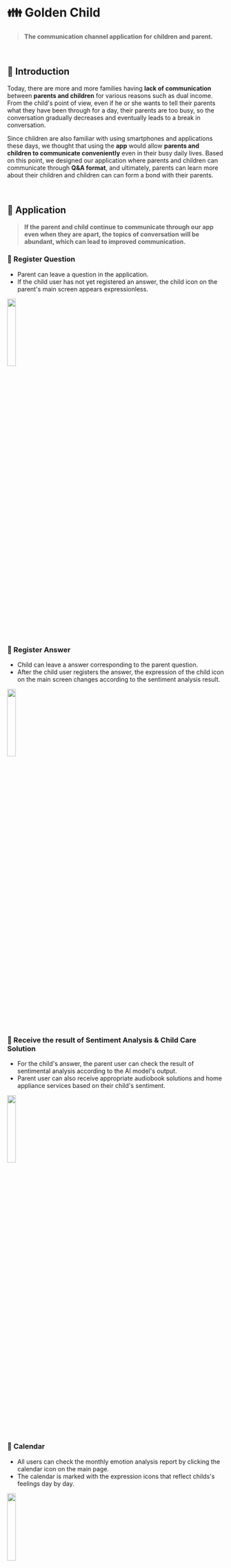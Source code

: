 # 👪 Golden Child
> **The communication channel application for children and parent.**

<br>

## 🤗 Introduction
Today, there are more and more families having **lack of communication** between **parents and children** for various reasons such as dual income. From the child's point of view, even if he or she wants to tell their parents what they have been through for a day, their parents are too busy, so the conversation gradually decreases and eventually leads to a break in conversation. 

Since children are also familiar with using smartphones and applications these days, we thought that using the **app** would allow **parents and children to communicate conveniently** even in their busy daily lives. Based on this point, we designed our application where parents and children can communicate through **Q&A format**, and ultimately, parents can learn more about their children and children can can form a bond with their parents.

<br>

## 📱 Application
> **If the parent and child continue to communicate through our app even when they are apart, the topics of conversation will be abundant, which can lead to improved communication.**

### 👩 Register Question
- Parent can leave a question in the application.
- If the child user has not yet registered an answer, the child icon on the parent's main screen appears expressionless.
<img width = "20%" src = "https://user-images.githubusercontent.com/94097318/207897945-9471e79e-e52e-4416-badd-f412bc3577df.gif"/>

<br>

### 👧 Register Answer
- Child can leave a answer corresponding to the parent question.
- After the child user registers the answer, the expression of the child icon on the main screen changes according to the sentiment analysis result.
<img width = "20%" src = "https://user-images.githubusercontent.com/94097318/207898317-25a02b2a-3532-4d8d-8eff-afe64e7ccb2c.gif"/>

<br>

### 💌 Receive the result of Sentiment Analysis & Child Care Solution
- For the child's answer, the parent user can check the result of sentimental analysis according to the AI model's output.
- Parent user can also receive appropriate audiobook solutions and home appliance services based on their child's sentiment.
<img width = "20%" src = "https://user-images.githubusercontent.com/94097318/207898090-be48c298-8c56-46ab-8245-e171a9d0bb3a.gif"/>

<br>

### 📆 Calendar
- All users can check the monthly emotion analysis report by clicking the calendar icon on the main page. 
- The calendar is marked with the expression icons that reflect childs's feelings day by day.
<img width = "20%" src = "https://user-images.githubusercontent.com/94097318/207898422-75bcfc51-3a7a-4c23-acc6-bb3ca48b9718.gif"/>



